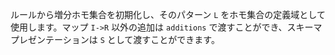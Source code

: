 ルールから増分ホモ集合を初期化し、そのパターン `L` をホモ集合の定義域として使用します。マップ `I->R` 以外の追加は `additions` で渡すことができ、スキーマプレゼンテーションは `S` として渡すことができます。
